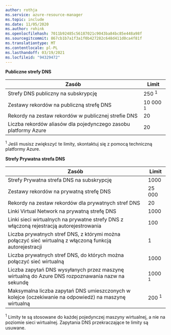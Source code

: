 ```yaml
---
author: rothja
ms.service: azure-resource-manager
ms.topic: include
ms.date: 11/05/2020
ms.author: rohink
ms.openlocfilehash: 7011b92485c56187021c9043ba84bc85e448a98f
ms.sourcegitcommit: 867cb1b7a1f3a1f0b427282c648d411d0ca4f81f
ms.translationtype: MT
ms.contentlocale: pl-PL
ms.lasthandoff: 03/19/2021
ms.locfileid: "94329472"
---
```

**Publiczne strefy DNS**

| Zasób | Limit |
| --- | --- |
| Strefy DNS publiczny na subskrypcję |250 <sup>1</sup> |
| Zestawy rekordów na publiczną strefę DNS |10 000 <sup>1</sup> |
| Rekordy na zestaw rekordów w publicznej strefie DNS |20 |
| Liczba rekordów aliasów dla pojedynczego zasobu platformy Azure |20|

<sup>1</sup> Jeśli musisz zwiększyć te limity, skontaktuj się z pomocą techniczną platformy Azure.

**Strefy Prywatna strefa DNS**

| Zasób | Limit |
| --- | --- |
| Strefy Prywatna strefa DNS na subskrypcję |1000|
| Zestawy rekordów na prywatną strefę DNS |25 000|
| Rekordy na zestaw rekordów dla prywatnych stref DNS |20|
| Linki Virtual Network na prywatną strefę DNS |1000|
| Linki sieci wirtualnych na prywatne strefy DNS z włączoną rejestracją autorejestrowania |100|
| Liczba prywatnych stref DNS, z którymi można połączyć sieć wirtualną z włączoną funkcją autorejestracji |1|
| Liczba prywatnych stref DNS, do których można połączyć sieć wirtualną |1000|
| Liczba zapytań DNS wysyłanych przez maszynę wirtualną do Azure DNS rozpoznawania nazw na sekundę |1000 <sup>1</sup> |
| Maksymalna liczba zapytań DNS umieszczonych w kolejce (oczekiwanie na odpowiedź) na maszynę wirtualną |200 <sup>1</sup> |

<sup>1</sup> Limity te są stosowane do każdej pojedynczej maszyny wirtualnej, a nie na poziomie sieci wirtualnej. Zapytania DNS przekraczające te limity są usuwane.
